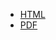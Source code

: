 * [HTML](https://pbsds.github.io/tiny-rust-cookbook/)
* [PDF](https://pbsds.github.io/tiny-rust-cookbook/cookbook_rust.pdf)
